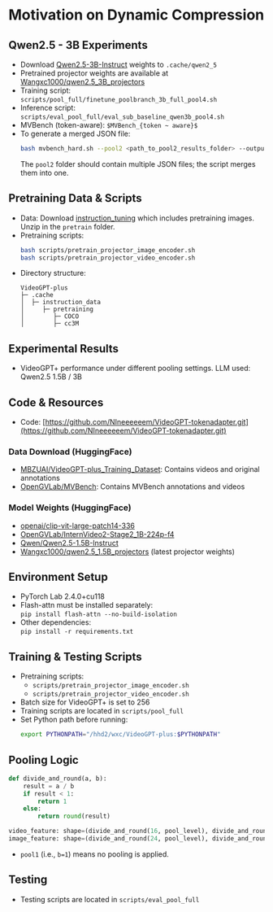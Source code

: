 # Motivation on Dynamic Compression


## Qwen2.5 - 3B Experiments

- Download [Qwen2.5-3B-Instruct](https://huggingface.co/Qwen/Qwen2.5-3B-Instruct) weights to `.cache/qwen2_5`
- Pretrained projector weights are available at [Wangxc1000/qwen2.5_3B_projectors](https://huggingface.co/Wangxc1000/qwen2.5_3B_projectors)
- Training script: `scripts/pool_full/finetune_poolbranch_3b_full_pool4.sh`
- Inference script: `scripts/eval_pool_full/eval_sub_baseline_qwen3b_pool4.sh`
- MVBench (token-aware): `$MVBench_{token ~ aware}$`
- To generate a merged JSON file:  
  ```bash
  bash mvbench_hard.sh --pool2 <path_to_pool2_results_folder> --output <output_json_path>
  ```
  The `pool2` folder should contain multiple JSON files; the script merges them into one.


## Pretraining Data & Scripts

- Data: Download [instruction_tuning](https://huggingface.co/datasets/MBZUAI/VideoGPT-plus_Training_Dataset) which includes pretraining images. Unzip in the `pretrain` folder.
- Pretraining scripts:
  ```bash
  bash scripts/pretrain_projector_image_encoder.sh
  bash scripts/pretrain_projector_video_encoder.sh
  ```
- Directory structure:
  ```
  VideoGPT-plus
  ├─ .cache
  │  ├─ instruction_data
  │     ├─ pretraining
  │        ├─ COCO
  │        ├─ cc3M
  ```


## Experimental Results

- VideoGPT+ performance under different pooling settings. LLM used: Qwen2.5 1.5B / 3B

## Code & Resources

- Code: [https://github.com/NIneeeeeem/VideoGPT-tokenadapter.git](https://github.com/NIneeeeeem/VideoGPT-tokenadapter.git)

### Data Download (HuggingFace)

- [MBZUAI/VideoGPT-plus_Training_Dataset](https://huggingface.co/datasets/MBZUAI/VideoGPT-plus_Training_Dataset): Contains videos and original annotations
- [OpenGVLab/MVBench](https://huggingface.co/datasets/OpenGVLab/MVBench): Contains MVBench annotations and videos

### Model Weights (HuggingFace)

- [openai/clip-vit-large-patch14-336](https://huggingface.co/openai/clip-vit-large-patch14-336)
- [OpenGVLab/InternVideo2-Stage2_1B-224p-f4](https://huggingface.co/OpenGVLab/InternVideo2-Stage2_1B-224p-f4)
- [Qwen/Qwen2.5-1.5B-Instruct](https://huggingface.co/Qwen/Qwen2.5-1.5B-Instruct)
- [Wangxc1000/qwen2.5_1.5B_projectors](https://huggingface.co/Wangxc1000/qwen2.5_1.5B_projectors) (latest projector weights)


## Environment Setup

- PyTorch Lab 2.4.0+cu118
- Flash-attn must be installed separately:  
  `pip install flash-attn --no-build-isolation`
- Other dependencies:  
  `pip install -r requirements.txt`

## Training & Testing Scripts

- Pretraining scripts:
  - `scripts/pretrain_projector_image_encoder.sh`
  - `scripts/pretrain_projector_video_encoder.sh`
- Batch size for VideoGPT+ is set to 256
- Training scripts are located in `scripts/pool_full`
- Set Python path before running:
  ```bash
  export PYTHONPATH="/hhd2/wxc/VideoGPT-plus:$PYTHONPATH"
  ```

## Pooling Logic

```python
def divide_and_round(a, b):
    result = a / b
    if result < 1:
        return 1
    else:
        return round(result)

video_feature: shape=(divide_and_round(16, pool_level), divide_and_round(16, pool_level))
image_feature: shape=(divide_and_round(24, pool_level), divide_and_round(24, pool_level))
```
- `pool1` (i.e., `b=1`) means no pooling is applied.

## Testing

- Testing scripts are located in ```scripts/eval_pool_full```